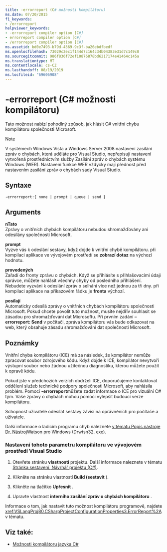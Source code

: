 ```yaml
---
title: -errorreport (C# možnosti kompilátoru)
ms.date: 07/20/2015
f1_keywords:
- /errorreport
helpviewer_keywords:
- -errorreport compiler option [C#]
- errorreport compiler option [C#]
- /errorreport compiler option [C#]
ms.assetid: bd0e7493-b79d-4369-9c3f-ba26ebdfbedf
ms.openlocfilehash: 73029c2ec1f144d7c164c34b04383e31d7c149c0
ms.sourcegitcommit: 986f836f72ef10876878bd6217174e41464c145a
ms.translationtype: MT
ms.contentlocale: cs-CZ
ms.lasthandoff: 08/19/2019
ms.locfileid: "69606908"
---
```

# <a name="-errorreport-c-compiler-options"></a>-errorreport (C# možnosti kompilátoru)
Tato možnost nabízí pohodlný způsob, jak hlásit C# vnitřní chybu kompilátoru společnosti Microsoft.  
  
> [!NOTE]
>  V systémech Windows Vista a Windows Server 2008 nastavení zasílání zpráv o chybách, která uděláte pro Visual Studio, nepřepisují nastavení vytvořená prostřednictvím služby Zasílání zpráv o chybách systému Windows (WER). Nastavení funkce WER vždycky mají přednost před nastavením zasílání zpráv o chybách sady Visual Studio.  
  
## <a name="syntax"></a>Syntaxe  
  
```console  
-errorreport:{ none | prompt | queue | send }  
```  
  
## <a name="arguments"></a>Arguments  
 **nTato**  
 Zprávy o vnitřních chybách kompilátoru nebudou shromažďovány ani odesílány společnosti Microsoft.  
  
 **prompt**  
 Vyzve vás k odeslání sestavy, když dojde k vnitřní chybě kompilátoru. při kompilaci aplikace ve vývojovém prostředí se **zobrazí dotaz** na výchozí hodnotu.  
  
 **provedených**  
 Zařadí do fronty zprávu o chybách. Když se přihlásíte s přihlašovacími údaji správce, můžete nahlásit všechny chyby od posledního přihlášení. Nebudete vyzváni k odeslání zpráv o selhání více než jednou za tři dny. při kompilaci aplikace na příkazovém řádku je **fronta** výchozí.  
  
 **posílají**  
 Automaticky odesílá zprávy o vnitřních chybách kompilátoru společnosti Microsoft. Pokud chcete povolit tuto možnost, musíte nejdřív souhlasit se zásadou pro shromažďování dat Microsoftu. Při prvním zadání **– errorreport: Send** v počítači, zpráva kompilátoru vás bude odkazovat na web, který obsahuje zásadu shromažďování dat společnosti Microsoft.  
    
## <a name="remarks"></a>Poznámky  
 Vnitřní chyba kompilátoru (ICE) má za následek, že kompilátor nemůže zpracovat soubor zdrojového kódu. Když dojde k ICE, kompilátor nevytvoří výstupní soubor nebo žádnou užitečnou diagnostiku, kterou můžete použít k opravě kódu.  
  
 Pokud jste v předchozích verzích obdrželi ICE, doporučujeme kontaktovat oddělení služeb technické podpory společnosti Microsoft, aby nahlásila problém. Pomocí **-errorreport**můžete zadat informace o ICE pro vizuální C# tým. Vaše zprávy o chybách mohou pomoci vylepšit budoucí verze kompilátoru.  
  
 Schopnost uživatele odesílat sestavy závisí na oprávněních pro počítače a uživatele.  
  
 Další informace o ladicím programu chyb naleznete [v tématu Popis nástroje Dr. Nástroj](https://support.microsoft.com/help/308538/description-of-the-dr--watson-for-windows-drwtsn32-exe-tool)Watson pro Windows (Drwtsn32. exe).  
  
### <a name="to-set-this-compiler-option-in-the-visual-studio-development-environment"></a>Nastavení tohoto parametru kompilátoru ve vývojovém prostředí Visual Studio  
  
1. Otevřete stránku **vlastností** projektu. Další informace naleznete v tématu [Stránka sestavení, Návrhář projektu (C#)](/visualstudio/ide/reference/build-page-project-designer-csharp).  
  
2. Klikněte na stránku vlastností **Build (sestavit** ).  
  
3. Klikněte na tlačítko **Upřesnit** .  
  
4. Upravte vlastnost **interního zasílání zpráv o chybách kompilátoru** .  
  
 Informace o tom, jak nastavit tuto možnost kompilátoru programově, najdete <xref:VSLangProj80.CSharpProjectConfigurationProperties3.ErrorReport%2A>v tématu.  
  
## <a name="see-also"></a>Viz také:

- [Možnosti kompilátoru jazyka C#](./index.md)
